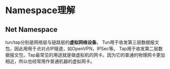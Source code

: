 # Namespace理解

## Net Namespace

tun/tap分别是网络层与链路层的**虚拟网络设备**。
Tun用于收发第三层数据报文包，因此用用于点对点IP隧道，如OpenVPN，IPSec等。
Tap用于收发第二层数据报文包，Tap最常见的用途就是做虚拟机的网卡。因为它的普通的物理网卡更加相近，所以也经常用作普通机器的虚拟网卡。

